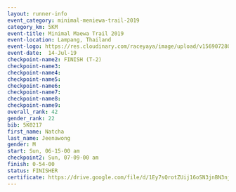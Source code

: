 ```yaml
---
layout: runner-info 
event_category: minimal-meniewa-trail-2019 
category_km: 5KM 
event-title: Minimal Maewa Trail 2019 
event-location: Lampang, Thailand 
event-logo: https://res.cloudinary.com/raceyaya/image/upload/v1569072805/logo/minimal-trail_ktnvsp.jpg 
event-date:  14-Jul-19 
checkpoint-name2: FINISH (T-2) 
checkpoint-name3: 
checkpoint-name4: 
checkpoint-name5: 
checkpoint-name6: 
checkpoint-name7: 
checkpoint-name8: 
checkpoint-name9: 
overall_rank: 42
gender_rank: 22
bib: 5K0217
first_name: Natcha
last_name: Jeenawong
gender: M
start: Sun, 06-15-00 am
checkpoint2: Sun, 07-09-00 am
finish: 0-54-00
status: FINISHER
certificate: https://drive.google.com/file/d/1Ey7sQrotZUij16oSN3jnBN3nj4Prfair/view?usp=sharing
---
```

